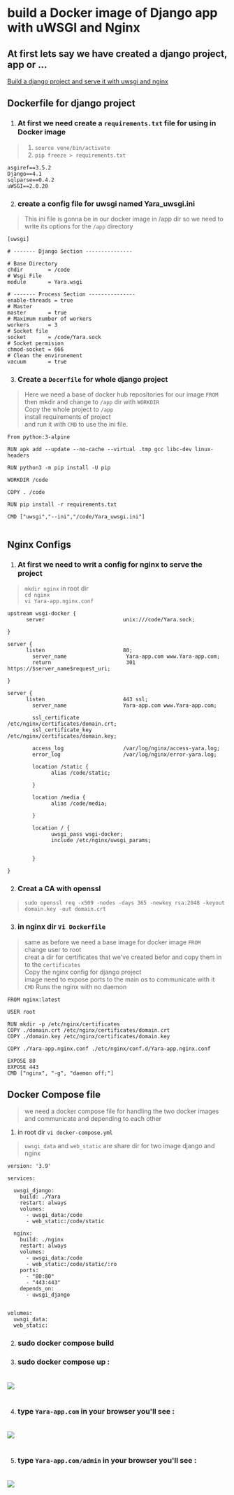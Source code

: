 # build a Docker image of Django app with uWSGI and Nginx 

## At first lets say we have created a django project, app or ...
[Build a django project and serve it with uwsgi and nginx](https://github.com/alimehr75/Devops_Challanges/blob/main/uwsgi-task/uwsgi_task.md)

## Dockerfile for django project
1. ### At first we need create a `requirements.txt` file for using in Docker image 
> 1. `source vene/bin/activate`
> 2. `pip freeze > requirements.txt`
> 
```
asgiref==3.5.2
Django==4.1
sqlparse==0.4.2
uWSGI==2.0.20
```

2. ### create a config file for uwsgi named **Yara_uwsgi.ini**
> This ini file is gonna be in our docker image in /app dir so we need to write its options for the `/app` directory
```
[uwsgi]

# ------- Django Section ---------------

# Base Directory 
chdir        = /code
# Wsgi File
module       = Yara.wsgi

# ------- Process Section ---------------
enable-threads = true 
# Master 
master       = true 
# Maximum number of workers 
workers      = 3
# Socket file
socket       = /code/Yara.sock
# Socket permision
chmod-socket = 666
# Clean the environement
vacuum       = true 

```
3. ### Create a `Docerfile` for whole django project
> Here we need a base of docker hub repositories for our image `FROM` </br>
> then mkdir and change to `/app` dir with `WORKDIR` </br>
> Copy the whole project to `/app` </br>
> install requirements of project </br>
>  and run it with `CMD` to use the ini file.

```
From python:3-alpine

RUN apk add --update --no-cache --virtual .tmp gcc libc-dev linux-headers 

RUN python3 -m pip install -U pip

WORKDIR /code

COPY . /code

RUN pip install -r requirements.txt

CMD ["uwsgi","--ini","/code/Yara_uwsgi.ini"]


```
## Nginx Configs
1. ### At first we need to writ a config for nginx to serve the project
> `mkdir nginx` in root dir </br>
> `cd nginx` </br>
> `vi Yara-app.nginx.conf`
```
upstream wsgi-docker {
	  server                         unix:///code/Yara.sock;

}

server {
	  listen                         80;
		server_name                   Yara-app.com www.Yara-app.com;
		return                        301 https://$server_name$request_uri;

}

server {
	  listen                         443 ssl;
		server_name                  Yara-app.com www.Yara-app.com;

		ssl_certificate              /etc/nginx/certificates/domain.crt;
		ssl_certificate_key          /etc/nginx/certificates/domain.key;

		access_log                   /var/log/nginx/access-yara.log;
		error_log                    /var/log/nginx/error-yara.log;

		location /static {
			  alias /code/static;

		}

		location /media {
			  alias /code/media;

		}

		location / {
			  uwsgi_pass wsgi-docker;
			  include /etc/nginx/uwsgi_params;


		}

}

```
2. ### Creat a CA with openssl 
> `sudo openssl req -x509 -nodes -days 365 -newkey rsa:2048 -keyout domain.key -out domain.crt`

3. ### in nginx dir `Vi Dockerfile` 
> same as before we need a base image for docker image `FROM`</br> 
> change user to root</br>
> creat a dir for certificates that we've created befor and copy them in to the `certificates`</br>
> Copy the nginx config for django project</br>
> image need to expose ports to the main os to communicate with it</br>
> `CMD` Runs the nginx with no daemon 


```
FROM nginx:latest

USER root

RUN mkdir -p /etc/nginx/certificates
COPY ./domain.crt /etc/nginx/certificates/domain.crt
COPY ./domain.key /etc/nginx/certificates/domain.key

COPY ./Yara-app.nginx.conf ./etc/nginx/conf.d/Yara-app.nginx.conf

EXPOSE 80
EXPOSE 443
CMD ["nginx", "-g", "daemon off;"]

```

## Docker Compose file
> we need a docker compose file for handling the two docker images and communicate and depending to each other

1. in root dir `vi docker-compose.yml`
> `uwsgi_data` and `web_static` are share dir for two image django and nginx

```
version: '3.9'

services:

  uwsgi_django:
    build: ./Yara
    restart: always
    volumes:
      - uwsgi_data:/code
      - web_static:/code/static

  nginx:
    build: ./nginx
    restart: always
    volumes:
      - uwsgi_data:/code
      - web_static:/code/static/:ro
    ports:
      - "80:80"
      - "443:443"
    depends_on:
      - uwsgi_django 


volumes:
  uwsgi_data:
  web_static:
```
2. ### sudo docker compose build </br>

3. ### sudo docker compose up : </br></br>
![](https://github.com/alimehr75/Devops_Challanges/blob/main/Docker-uWsgi/Docker-compose%20up.png?raw=true)</br></br>

4. ### type `Yara-app.com` in your browser you'll see :</br></br>
![](https://github.com/alimehr75/Devops_Challanges/blob/main/Docker-uWsgi/Home-page.png?raw=true)</br></br>

5. ### type `Yara-app.com/admin` in your browser you'll see :</br></br>
![](https://github.com/alimehr75/Devops_Challanges/blob/main/Docker-uWsgi/Admin-page.png?raw=true)



